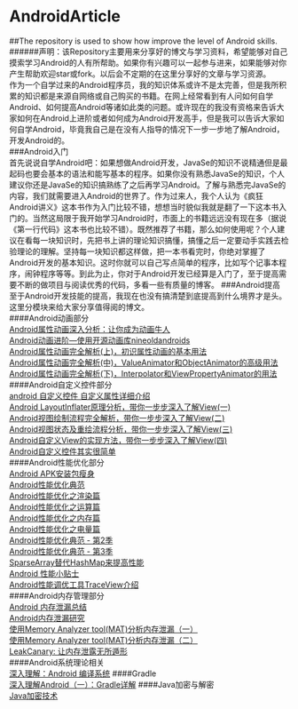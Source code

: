 # AndroidArticle
##The repository is used to show how improve the level of Android skills.<br>
######声明：该Repository主要用来分享好的博文与学习资料，希望能够对自己摸索学习Android的人有所帮助。如果你有兴趣可以一起参与进来，如果能够对你产生帮助欢迎star或fork。以后会不定期的在这里分享好的文章与学习资源。<br>
作为一个自学过来的Android程序员，我的知识体系或许不是太完善，但是我所积累的知识都是来源自网络或自己购买的书籍。在网上经常看到有人问如何自学Android、如何提高Android等诸如此类的问题。或许现在的我没有资格来告诉大家如何在Android上进阶或者如何成为Android开发高手，但是我可以告诉大家如何自学Android，毕竟我自己是在没有人指导的情况下一步一步地了解Android，开发Android的。<br>
###Android入门<br>
首先说说自学Android吧：如果想做Android开发，JavaSe的知识不说精通但是最起码也要会基本的语法和能写基本的程序。如果你没有熟悉JavaSe的知识，个人建议你还是JavaSe的知识搞熟练了之后再学习Android。了解与熟悉完JavaSe的内容，我们就需要进入Android的世界了。作为过来人，我个人认为《疯狂Android讲义》这本书作为入门比较不错，想想当时貌似我就是翻了一下这本书入门的。当然这局限于我开始学习Android时，市面上的书籍远远没有现在多（据说《第一行代码》这本书也比较不错）。既然推荐了书籍，那么如何使用呢？个人建议在看每一块知识时，先把书上讲的理论知识搞懂，搞懂之后一定要动手实践去检验理论的理解。坚持每一块知识都这样做，把一本书看完时，你绝对掌握了Android开发的基本知识。这时你就可以自己写点简单的程序，比如写个记事本程序，闹钟程序等等。到此为止，你对于Android开发已经算是入门了，至于提高需要不断的做项目与阅读优秀的代码，多看一些有质量的博客。
###Android提高<br>
至于Android开发技能的提高，我现在也没有搞清楚到底提高到什么境界才是头。这里分模块来给大家分享值得阅的博文。<br>
####Android动画部分<br>
 [Android属性动画深入分析：让你成为动画牛人](http://blog.csdn.net/singwhatiwanna/article/details/17841165)<br>
 [Android动画进阶—使用开源动画库nineoldandroids](http://blog.csdn.net/singwhatiwanna/article/details/17639987)<br>
 [Android属性动画完全解析(上)，初识属性动画的基本用法](http://blog.csdn.net/guolin_blog/article/details/43536355)<br>
 [Android属性动画完全解析(中)，ValueAnimator和ObjectAnimator的高级用法](http://blog.csdn.net/guolin_blog/article/details/43816093)<br>
 [Android属性动画完全解析(下)，Interpolator和ViewPropertyAnimator的用法](http://blog.csdn.net/guolin_blog/article/details/44171115)<br>
####Android自定义控件部分<br>
 [android 自定义控件 自定义属性详细介绍](http://blog.csdn.net/gc_gongchao/article/details/39580253)<br>
 [ Android LayoutInflater原理分析，带你一步步深入了解View(一)](http://blog.csdn.net/guolin_blog/article/details/12921889)<br>
 [ Android视图绘制流程完全解析，带你一步步深入了解View(二)](http://blog.csdn.net/guolin_blog/article/details/16330267)<br>
 [Android视图状态及重绘流程分析，带你一步步深入了解View(三)](http://blog.csdn.net/guolin_blog/article/details/17045157)<br>
 [ Android自定义View的实现方法，带你一步步深入了解View(四)](http://blog.csdn.net/guolin_blog/article/details/17357967)<br>
 [Android自定义控件其实很简单](http://blog.csdn.net/column/details/androidcustomview.html)<br>
####Android性能优化部分<br>
 [Android APK安装包瘦身](http://hukai.me/android-tips-for-reduce-apk-size/)<br>
 [Android性能优化典范](http://hukai.me/android-performance-patterns/)<br>
 [Android性能优化之渲染篇](http://hukai.me/android-performance-render/)<br>
 [Android性能优化之运算篇](http://hukai.me/android-performance-compute/)<br>
 [Android性能优化之内存篇](http://hukai.me/android-performance-memory/)<br>
 [Android性能优化之电量篇](http://hukai.me/android-performance-battery/)<br>
 [Android性能优化典范 - 第2季](http://hukai.me/android-performance-patterns-season-2/)<br>
 [Android性能优化典范 - 第3季](http://hukai.me/android-performance-patterns-season-3/)<br>
 [SparseArray替代HashMap来提高性能](http://android-performance.com/android/2014/02/10/android-sparsearray-vs-hashmap.html)<br>
 [Android 性能小贴士](http://android-performance.com/android/2014/01/26/android-perf-tips.html)<br>
 [Android性能调优工具TraceView介绍](http://www.trinea.cn/android/android-traceview/)<br>
####Android内存管理部分<br>
 [Android 内存泄漏总结](https://yq.aliyun.com/articles/3009)<br>
 [Android内存泄漏研究](http://jiajixin.cn/2015/01/06/memory_leak/)<br>
 [使用Memory Analyzer tool(MAT)分析内存泄漏（一）](http://www.blogjava.net/rosen/archive/2010/05/21/321575.html)<br>
 [使用Memory Analyzer tool(MAT)分析内存泄漏（二）](http://www.blogjava.net/rosen/archive/2010/06/13/323522.html)<br>
 [LeakCanary: 让内存泄露无所遁形](http://www.liaohuqiu.net/cn/posts/leak-canary/)<br>
####Android系统理论相关<br>
[深入理解：Android 编译系统](http://blog.csdn.net/huangyabin001/article/details/36383031)
####Gradle<br>
[深入理解Android（一）：Gradle详解](http://www.infoq.com/cn/articles/android-in-depth-gradle/)
####Java加密与解密<br>
[Java加密技术](http://snowolf.iteye.com/category/68576)
